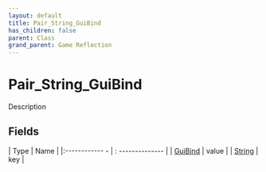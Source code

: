```yaml
---
layout: default
title: Pair_String_GuiBind
has_children: false
parent: Class
grand_parent: Game Reflection
---
```

# Pair_String_GuiBind
Description 

## Fields
| Type | Name |
|:------------ - | : -------------- |
| [GuiBind](game-reflection/classes/gui_bind.md) | value |
| [String](game-reflection/components/string.md) | key |
